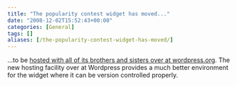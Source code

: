 ```yaml
---
title: "The popularity contest widget has moved..."
date: "2008-12-02T15:52:43+00:00"
categories: [General]
tags: []
aliases: [/the-popularity-contest-widget-has-moved/]
---
```


...to be <a href="http://wordpress.org/extend/plugins/popularity-contest-widget/">hosted with all of its brothers and sisters over at wordpress.org</a>. The new hosting facility over at Wordpress provides a much better environment for the widget where it can be version controlled properly.
